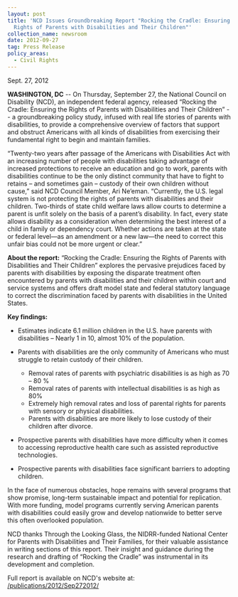 ```yaml
---
layout: post
title: 'NCD Issues Groundbreaking Report "Rocking the Cradle: Ensuring the
  Rights of Parents with Disabilities and Their Children"'
collection_name: newsroom
date: 2012-09-27
tag: Press Release
policy_areas:
  - Civil Rights
---
```

Sept. 27, 2012

**WASHINGTON, DC** -- On Thursday, September 27, the National Council on Disability (NCD), an independent federal agency, released “Rocking the Cradle: Ensuring the Rights of Parents with Disabilities and Their Children” -- a groundbreaking policy study, infused with real life stories of parents with disabilities, to provide a comprehensive overview of factors that support and obstruct Americans with all kinds of disabilities from exercising their fundamental right to begin and maintain families.

“Twenty-two years after passage of the Americans with Disabilities Act with an increasing number of people with disabilities taking advantage of increased protections to receive an education and go to work, parents with disabilities continue to be the only distinct community that have to fight to retains – and sometimes gain – custody of their own children without cause,” said NCD Council Member, Ari Ne’eman. “Currently, the U.S. legal system is not protecting the rights of parents with disabilities and their children. Two-thirds of state child welfare laws allow courts to determine a parent is unfit solely on the basis of a parent’s disability. In fact, every state allows disability as a consideration when determining the best interest of a child in family or dependency court. Whether actions are taken at the state or federal level—as an amendment or a new law—the need to correct this unfair bias could not be more urgent or clear.”

**About the report:** “Rocking the Cradle: Ensuring the Rights of Parents with Disabilities and Their Children” explores the pervasive prejudices faced by parents with disabilities by exposing the disparate treatment often encountered by parents with disabilities and their children within court and service systems and offers draft model state and federal statutory language to correct the discrimination faced by parents with disabilities in the United States.

**Key findings:**

* Estimates indicate 6.1 million children in the U.S. have parents with disabilities – Nearly 1 in 10, almost 10% of the population.
* Parents with disabilities are the only community of Americans who must struggle to retain custody of their children.

  * Removal rates of parents with psychiatric disabilities is as high as 70 – 80 %
  * Removal rates of parents with intellectual disabilities is as high as 80%
  * Extremely high removal rates and loss of parental rights for parents with sensory or physical disabilities. 
  * Parents with disabilities are more likely to lose custody of their children after divorce.
* Prospective parents with disabilities have more difficulty when it comes to accessing reproductive health care such as assisted reproductive technologies.
* Prospective parents with disabilities face significant barriers to adopting children.

In the face of numerous obstacles, hope remains with several programs that show promise, long-term sustainable impact and potential for replication. With more funding, model programs currently serving American parents with disabilities could easily grow and develop nationwide to better serve this often overlooked population.

NCD thanks Through the Looking Glass, the NIDRR-funded National Center for Parents with Disabilities and Their Families, for their valuable assistance in writing sections of this report. Their insight and guidance during the research and drafting of “Rocking the Cradle” was instrumental in its development and completion.

Full report is available on NCD's website at:\
[/publications/2012/Sep272012/](https://www.ncd.gov/publications/2012/Sep272012/)